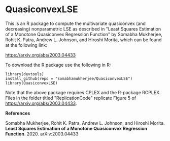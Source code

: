 # QuasiconvexLSE
This is an R package to compute the multivariate quasiconvex (and decreasing) nonparametric LSE as described in "Least Squares Estimation of a Monotone Quasiconvex Regression Function" by Somabha Mukherjee, Rohit K. Patra, Andrew L. Johnson, and Hiroshi Morita, which can be found at the following link:

https://arxiv.org/abs/2003.04433

To download the R package use the following in R:


```
library(devtools)
install_github(repo = "somabhamukherjee/QuasiconvexLSE")
library(QuasiconvexLSE)
```

Note that the above package requires CPLEX and the R-package RCPLEX. 
Files in the folder titled "ReplicationCode" replicate Figure 5 of https://arxiv.org/abs/2003.04433. 

**References**

Somabha Mukherjee, Rohit K. Patra, Andrew L. Johnson, and Hiroshi Morita. **Least Squares Estimation of a Monotone Quasiconvex Regression Function**. 2020. arXiv:2003.04433

